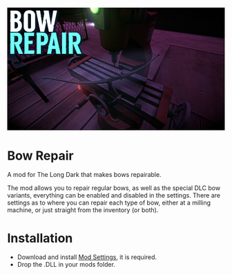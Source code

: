 ![Screenshot](https://github.com/DemonBunnyBon/ModListJson/blob/main/Thumb_BR.png?raw=true)

# Bow Repair
A mod for The Long Dark that makes bows repairable.

The mod allows you to repair regular bows, as well as the special DLC bow variants, everything can be enabled and disabled in the settings.
There are settings as to where you can repair each type of bow, either at a milling machine, or just straight from the inventory (or both). 

# Installation

- Download and install [Mod Settings](https://github.com/DigitalzombieTLD/ModSettings/releases/), it is required.
- Drop the .DLL in your mods folder.
